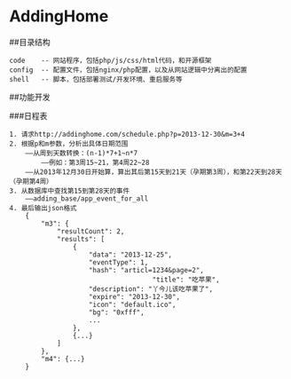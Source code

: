 AddingHome
==========

##目录结构

    code    -- 网站程序，包括php/js/css/html代码，和开源框架
    config  -- 配置文件，包括nginx/php配置，以及从网站逻辑中分离出的配置
    shell   -- 脚本，包括部署测试/开发环境、重启服务等

##功能开发

###日程表

    1. 请求http://addinghome.com/schedule.php?p=2013-12-30&m=3+4
    2. 根据p和m参数，分析出具体日期范围
        ——从周到天数转换：(n-1)*7+1~n*7
            ——例如：第3周15~21，第4周22~28
        ——从2013年12月30日开始算，算出其后第15天到21天（孕期第3周），和第22天到28天（孕期第4周）
    3. 从数据库中查找第15到第28天的事件
        ——adding_base/app_event_for_all
    4. 最后输出json格式
        {
        	"m3": {
        		"resultCount": 2,
        		"results": [
        			{
        				"data": "2013-12-25",
        				"eventType": 1,
        				"hash": "articl=1234&page=2",
                                        "title": "吃苹果",
        				"description": "丫今儿该吃苹果了",
        				"expire": "2013-12-30",
        				"icon": "default.ico",
        				"bg": "0xfff",
        				...
        			},
        			{...}
        		]
        	},
        	"m4": {...}
        }
